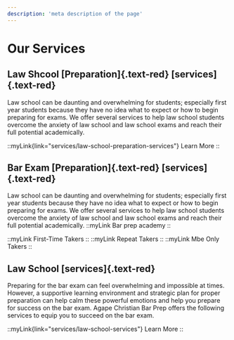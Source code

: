 ```yaml
---
description: 'meta description of the page'
---
```


# Our Services

## Law Shcool [Preparation]{.text-red} [services]{.text-red}

Law school can be daunting and overwhelming for students; especially first year students because they have no idea what to expect or how to begin preparing for exams. We offer several services to help law school students overcome the anxiety of law school and law school exams and reach their full potential academically.

::myLink{link="services/law-school-preparation-services"}
Learn More
::

## Bar Exam [Preparation]{.text-red} [services]{.text-red}

Law school can be daunting and overwhelming for students; especially first year students because they have no idea what to expect or how to begin preparing for exams. We offer several services to help law school students overcome the anxiety of law school and law school exams and reach their full potential academically.
::myLink
Bar prep academy
::

::myLink
First-Time Takers
::
::myLink
Repeat Takers
::
::myLink
Mbe Only Takers
::

## Law School [services]{.text-red}

Preparing for the bar exam can feel overwhelming and impossible at times. However, a supportive learning environment and strategic plan for proper preparation can help calm these powerful emotions and help you prepare for success on the bar exam. Agape Christian Bar Prep offers the following services to equip you to succeed on the bar exam.

::myLink{link="services/law-school-services"}
Learn More
::
